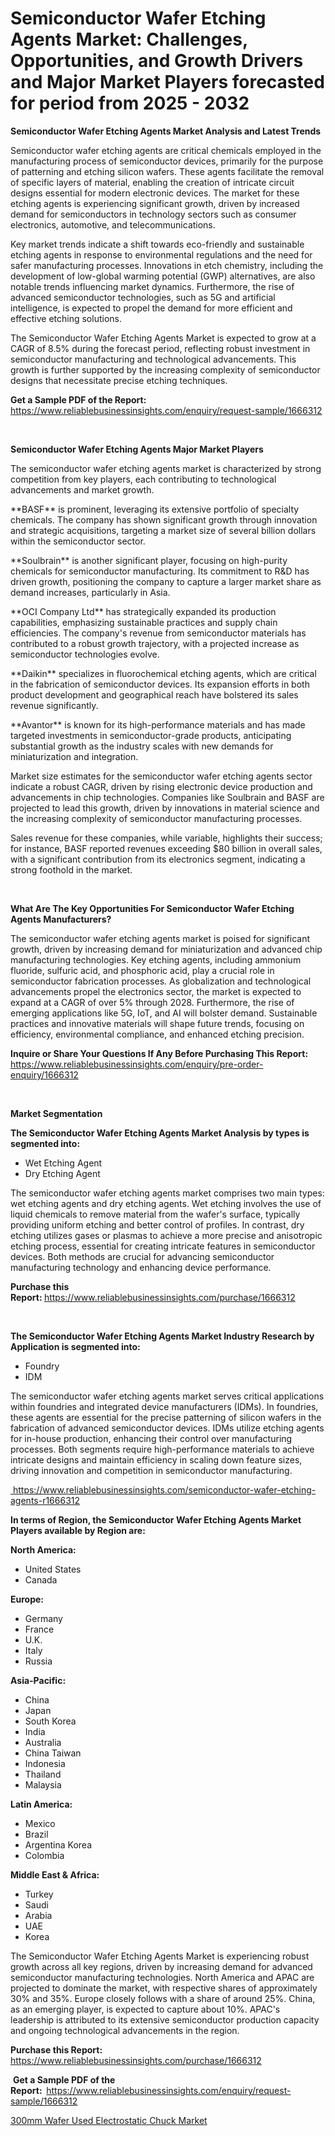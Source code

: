 <p><h1>Semiconductor Wafer Etching Agents Market: Challenges, Opportunities, and Growth Drivers and Major Market Players forecasted for period from 2025 - 2032</h1></p><p><strong>Semiconductor Wafer Etching Agents Market Analysis and Latest Trends</strong></p>
<p><p>Semiconductor wafer etching agents are critical chemicals employed in the manufacturing process of semiconductor devices, primarily for the purpose of patterning and etching silicon wafers. These agents facilitate the removal of specific layers of material, enabling the creation of intricate circuit designs essential for modern electronic devices. The market for these etching agents is experiencing significant growth, driven by increased demand for semiconductors in technology sectors such as consumer electronics, automotive, and telecommunications.</p><p>Key market trends indicate a shift towards eco-friendly and sustainable etching agents in response to environmental regulations and the need for safer manufacturing processes. Innovations in etch chemistry, including the development of low-global warming potential (GWP) alternatives, are also notable trends influencing market dynamics. Furthermore, the rise of advanced semiconductor technologies, such as 5G and artificial intelligence, is expected to propel the demand for more efficient and effective etching solutions. </p><p>The Semiconductor Wafer Etching Agents Market is expected to grow at a CAGR of 8.5% during the forecast period, reflecting robust investment in semiconductor manufacturing and technological advancements. This growth is further supported by the increasing complexity of semiconductor designs that necessitate precise etching techniques.</p></p>
<p><strong>Get a Sample PDF of the Report:&nbsp;</strong> <a href="https://www.reliablebusinessinsights.com/enquiry/request-sample/1666312?utm_campaign=2318&utm_medium=2&utm_source=Github&utm_content=ia&utm_term=06042025&utm_id=semiconductor-wafer-etching-agents">https://www.reliablebusinessinsights.com/enquiry/request-sample/1666312</a></p>
<p>&nbsp;</p>
<p><strong>Semiconductor Wafer Etching Agents Major Market Players</strong></p>
<p><p>The semiconductor wafer etching agents market is characterized by strong competition from key players, each contributing to technological advancements and market growth. </p><p>**BASF** is prominent, leveraging its extensive portfolio of specialty chemicals. The company has shown significant growth through innovation and strategic acquisitions, targeting a market size of several billion dollars within the semiconductor sector.</p><p>**Soulbrain** is another significant player, focusing on high-purity chemicals for semiconductor manufacturing. Its commitment to R&D has driven growth, positioning the company to capture a larger market share as demand increases, particularly in Asia.</p><p>**OCI Company Ltd** has strategically expanded its production capabilities, emphasizing sustainable practices and supply chain efficiencies. The company's revenue from semiconductor materials has contributed to a robust growth trajectory, with a projected increase as semiconductor technologies evolve.</p><p>**Daikin** specializes in fluorochemical etching agents, which are critical in the fabrication of semiconductor devices. Its expansion efforts in both product development and geographical reach have bolstered its sales revenue significantly.</p><p>**Avantor** is known for its high-performance materials and has made targeted investments in semiconductor-grade products, anticipating substantial growth as the industry scales with new demands for miniaturization and integration.</p><p>Market size estimates for the semiconductor wafer etching agents sector indicate a robust CAGR, driven by rising electronic device production and advancements in chip technologies. Companies like Soulbrain and BASF are projected to lead this growth, driven by innovations in material science and the increasing complexity of semiconductor manufacturing processes. </p><p>Sales revenue for these companies, while variable, highlights their success; for instance, BASF reported revenues exceeding $80 billion in overall sales, with a significant contribution from its electronics segment, indicating a strong foothold in the market.</p></p>
<p>&nbsp;</p>
<p><strong>What Are The Key Opportunities For Semiconductor Wafer Etching Agents Manufacturers?</strong></p>
<p><p>The semiconductor wafer etching agents market is poised for significant growth, driven by increasing demand for miniaturization and advanced chip manufacturing technologies. Key etching agents, including ammonium fluoride, sulfuric acid, and phosphoric acid, play a crucial role in semiconductor fabrication processes. As globalization and technological advancements propel the electronics sector, the market is expected to expand at a CAGR of over 5% through 2028. Furthermore, the rise of emerging applications like 5G, IoT, and AI will bolster demand. Sustainable practices and innovative materials will shape future trends, focusing on efficiency, environmental compliance, and enhanced etching precision.</p></p>
<p><strong>Inquire or Share Your Questions If Any Before Purchasing This Report:</strong> <a href="https://www.reliablebusinessinsights.com/enquiry/pre-order-enquiry/1666312?utm_campaign=2318&utm_medium=2&utm_source=Github&utm_content=ia&utm_term=06042025&utm_id=semiconductor-wafer-etching-agents">https://www.reliablebusinessinsights.com/enquiry/pre-order-enquiry/1666312</a></p>
<p>&nbsp;</p>
<p><strong>Market Segmentation</strong></p>
<p><strong>The Semiconductor Wafer Etching Agents Market Analysis by types is segmented into:</strong></p>
<p><ul><li>Wet Etching Agent</li><li>Dry Etching Agent</li></ul></p>
<p><p>The semiconductor wafer etching agents market comprises two main types: wet etching agents and dry etching agents. Wet etching involves the use of liquid chemicals to remove material from the wafer's surface, typically providing uniform etching and better control of profiles. In contrast, dry etching utilizes gases or plasmas to achieve a more precise and anisotropic etching process, essential for creating intricate features in semiconductor devices. Both methods are crucial for advancing semiconductor manufacturing technology and enhancing device performance.</p></p>
<p><strong>Purchase this Report:&nbsp;</strong><a href="https://www.reliablebusinessinsights.com/purchase/1666312?utm_campaign=2318&utm_medium=2&utm_source=Github&utm_content=ia&utm_term=06042025&utm_id=semiconductor-wafer-etching-agents">https://www.reliablebusinessinsights.com/purchase/1666312</a></p>
<p>&nbsp;</p>
<p><strong>The Semiconductor Wafer Etching Agents Market Industry Research by Application is segmented into:</strong></p>
<p><ul><li>Foundry</li><li>IDM</li></ul></p>
<p><p>The semiconductor wafer etching agents market serves critical applications within foundries and integrated device manufacturers (IDMs). In foundries, these agents are essential for the precise patterning of silicon wafers in the fabrication of advanced semiconductor devices. IDMs utilize etching agents for in-house production, enhancing their control over manufacturing processes. Both segments require high-performance materials to achieve intricate designs and maintain efficiency in scaling down feature sizes, driving innovation and competition in semiconductor manufacturing.</p></p>
<p><a href="https://www.reliablebusinessinsights.com/semiconductor-wafer-etching-agents-r1666312?utm_campaign=2318&utm_medium=2&utm_source=Github&utm_content=ia&utm_term=06042025&utm_id=semiconductor-wafer-etching-agents">&nbsp;https://www.reliablebusinessinsights.com/semiconductor-wafer-etching-agents-r1666312</a></p>
<p><strong>In terms of Region, the Semiconductor Wafer Etching Agents Market Players available by Region are:</strong></p>
<p>
    <p> <strong> North America: </strong>
        <ul>
            <li>United States</li>
            <li>Canada</li>
        </ul>
        </p> 
    <p> <strong> Europe: </strong>
        <ul>
            <li>Germany</li>
            <li>France</li>
            <li>U.K.</li>
            <li>Italy</li>
            <li>Russia</li>
        </ul>
        </p> 
    <p> <strong> Asia-Pacific: </strong>
        <ul>
            <li>China</li>
            <li>Japan</li>
            <li>South Korea</li>
            <li>India</li>
            <li>Australia</li>
            <li>China Taiwan</li>
            <li>Indonesia</li>
            <li>Thailand</li>
            <li>Malaysia</li>
        </ul>
        </p> 
    <p> <strong> Latin America: </strong>
        <ul>
            <li>Mexico</li>
            <li>Brazil</li>
            <li>Argentina Korea</li>
            <li>Colombia</li>
        </ul>
        </p> 
    <p> <strong> Middle East & Africa: </strong>
        <ul>
            <li>Turkey</li>
            <li>Saudi</li>
            <li>Arabia</li>
            <li>UAE</li>
            <li>Korea</li>
        </ul>
    </p>
    </p>
<p><p>The Semiconductor Wafer Etching Agents Market is experiencing robust growth across all key regions, driven by increasing demand for advanced semiconductor manufacturing technologies. North America and APAC are projected to dominate the market, with respective shares of approximately 30% and 35%. Europe closely follows with a share of around 25%. China, as an emerging player, is expected to capture about 10%. APAC's leadership is attributed to its extensive semiconductor production capacity and ongoing technological advancements in the region.</p></p>
<p><strong>Purchase this Report: </strong><a href="https://www.reliablebusinessinsights.com/purchase/1666312?utm_campaign=2318&utm_medium=2&utm_source=Github&utm_content=ia&utm_term=06042025&utm_id=semiconductor-wafer-etching-agents">https://www.reliablebusinessinsights.com/purchase/1666312</a></p>
<p>&nbsp;<strong>Get a Sample PDF of the Report:&nbsp;&nbsp;</strong><a href="https://www.reliablebusinessinsights.com/enquiry/request-sample/1666312?utm_campaign=2318&utm_medium=2&utm_source=Github&utm_content=ia&utm_term=06042025&utm_id=semiconductor-wafer-etching-agents">https://www.reliablebusinessinsights.com/enquiry/request-sample/1666312</a></p>
<p><strong></strong></p>
<p><p><a href="https://github.com/AlisaRowe24/Market-Research-Report-List-2/blob/main/300mm-wafer-used-electrostatic-chuck-market.md?utm_campaign=2318&utm_medium=2&utm_source=Github&utm_content=ia&utm_term=06042025&utm_id=semiconductor-wafer-etching-agents">300mm Wafer Used Electrostatic Chuck Market</a></p></p>